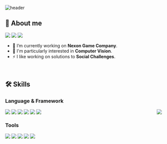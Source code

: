 ![header](https://capsule-render.vercel.app/api?type=soft&color=0%:FFDCA2,100%:F9A6BB&height=200&section=header&text=👋%20Sohyeon%20Baek&fontSize=90&fontColor=FFFFFF&fontSize=10&fontAlign=35&desc=ML%20Engineer&descAlign=75)

## 🌈 About me
<div>
<a href="https://www.linkedin.com/in/baeksh0420/" target="_blank"><img src="https://img.shields.io/badge/Linkedin-0e76a8?style=flat-square&logo=linkin&logoColor=white"/></a>
<a href="mailto:baeksh.0420@gmail.com" target="_blank"><img src="https://img.shields.io/badge/Gmail-4285F4?style=square&logo=gmail&logoColor=white"/></a>
<a href="https://hsbyduts.tistory.com/" target="_blank"><img src="https://img.shields.io/badge/Blog-000000?style=square&logo=tistory&logoColor=white"/></a>
</div>

- 🔭 I’m currently working on <b>Nexon Game Company</b>.
- 🌱 I'm particularly interested in <b>Computer Vision</b>.
- ⚡️ I like working on solutions to <b>Social Challenges</b>.

<br>

## 🛠️ Skills
### Language & Framework
<div>
<img src="https://img.shields.io/badge/Python-3776AB?style=square&logo=Python&logoColor=white"/>
<img src="https://img.shields.io/badge/C-A8B9CC?style=square&logo=C&logoColor=white"/>
<img src="https://img.shields.io/badge/Scala-DC322F?style=square&logo=Scala&logoColor=white"/>
<img src="https://img.shields.io/badge/ApacheSpark-E25A1C?style=square&logo=apachespark&logoColor=white"/>
<img src="https://img.shields.io/badge/Pytorch-EE4C2C?style=square&logo=pytorch&logoColor=white"/>
<img src="https://img.shields.io/badge/Tensorflow-FF6F00?style=square&logo=tensorflow&logoColor=white"/>
<img align="right" src="https://github-readme-stats.vercel.app/api/top-langs?username=baeksh0420&show_icons=true&locale=en&layout=compact"/>
</div>

### Tools
<div>
<img src="https://img.shields.io/badge/MSSQL-3776AB?style=square&logo=mssql&logoColor=white"/>
<img src="https://img.shields.io/badge/Mysql-4479A1?style=square&logo=mysql&logoColor=white"/>
<img src="https://img.shields.io/badge/Git-F05032?style=square&logo=git&logoColor=white"/>
<img src="https://img.shields.io/badge/Airflow-017CEE?style=square&logo=apacheairflow&logoColor=white"/>
<img src="https://img.shields.io/badge/Postman-FF6C37?style=square&logo=postman&logoColor=white"/>
</div>

<br>

<!--
## Hi there 👋


**baeksh0420/baeksh0420** is a ✨ _special_ ✨ repository because its `README.md` (this file) appears on your GitHub profile.

Here are some ideas to get you started:

- 🔭 I’m currently working on ...
- 🌱 I’m currently learning ...
- 👯 I’m looking to collaborate on ...
- 🤔 I’m looking for help with ...
- 💬 Ask me about ...
- 📫 How to reach me: ...
- 😄 Pronouns: ...
- ⚡ Fun fact: ...
-->
